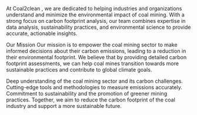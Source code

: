 
At Coal2clean , we are dedicated to helping industries and organizations understand and minimize the environmental impact of coal mining. With a strong focus on carbon footprint analysis, our team combines expertise in data analysis, sustainability practices, and environmental science to provide accurate, actionable insights.

Our Mission
Our mission is to empower the coal mining sector to make informed decisions about their carbon emissions, leading to a reduction in their environmental footprint. We believe that by providing detailed carbon footprint assessments, we can help coal mines transition towards more sustainable practices and contribute to global climate goals.

Deep understanding of the coal mining sector and its carbon challenges.
Cutting-edge tools and methodologies to measure emissions accurately.
Commitment to sustainability and the promotion of greener mining practices.
Together, we aim to reduce the carbon footprint of the coal industry and support a more sustainable future.
